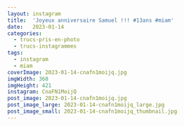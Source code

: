 ```yaml
---
layout: instagram
title:  'Joyeux anniversaire Samuel !!! #13ans #miam'
date:   2023-01-14
categories: 
  - trucs-pris-en-photo
  - trucs-instagrammes
tags:
  - instagram
  - miam
coverImage: 2023-01-14-cnafn1moijq.jpg
imgWidth: 360
imgHeight: 421
instagram: CnaFN1MoijQ
post_image: 2023-01-14-cnafn1moijq.jpg
post_image_large: 2023-01-14-cnafn1moijq_large.jpg
post_image_small: 2023-01-14-cnafn1moijq_thumbnail.jpg
---
```



